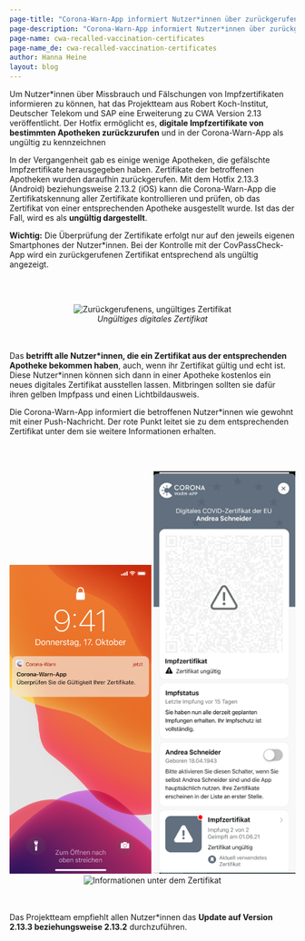 ```yaml
---
page-title: "Corona-Warn-App informiert Nutzer*innen über zurückgerufene Impfzertifikate"
page-description: "Corona-Warn-App informiert Nutzer*innen über zurückgerufene Impfzertifikate"
page-name: cwa-recalled-vaccination-certificates
page-name_de: cwa-recalled-vaccination-certificates
author: Hanna Heine
layout: blog
---
```


Um Nutzer*innen über Missbrauch und Fälschungen von Impfzertifikaten informieren zu können, hat das Projektteam aus Robert Koch-Institut, Deutscher Telekom und SAP eine Erweiterung zu CWA Version 2.13 veröffentlicht. Der Hotfix ermöglicht es, **digitale Impfzertifikate von bestimmten Apotheken zurückzurufen** und in der Corona-Warn-App als ungültig zu kennzeichnen

<!-- overview -->

In der Vergangenheit gab es einige wenige Apotheken, die gefälschte Impfzertifikate herausgegeben haben. Zertifikate der betroffenen Apotheken wurden daraufhin zurückgerufen. Mit dem Hotfix 2.13.3 (Android) beziehungsweise 2.13.2 (iOS) kann die Corona-Warn-App die Zertifikatskennung aller Zertifikate kontrollieren und prüfen, ob das Zertifikat von einer entsprechenden Apotheke ausgestellt wurde. Ist das der Fall, wird es als **ungültig dargestellt**.

**Wichtig:** Die Überprüfung der Zertifikate erfolgt nur auf den jeweils eigenen Smartphones der Nutzer*innen. Bei der Kontrolle mit der CovPassCheck-App wird ein zurückgerufenen Zertifikat entsprechend als ungültig angezeigt. 


<br></br>
<center> 
<img src="./zertifikat-ungültig(1).png" title="Zurückgerufenens, ungültiges Zertifikat" style="align: center" width=250> 
<figcaption aria-hidden="true"><em>Ungültiges digitales Zertifikat</em></figcaption>
</center>
<br></br>

Das **betrifft alle Nutzer\*innen, die ein Zertifikat aus der entsprechenden Apotheke bekommen haben**, auch, wenn ihr Zertifikat gültig und echt ist. Diese Nutzer\*innen können sich dann in einer Apotheke kostenlos ein neues digitales Zertifikat ausstellen lassen. Mitbringen sollten sie dafür ihren gelben Impfpass und einen Lichtbildausweis.

Die Corona-Warn-App informiert die betroffenen Nutzer\*innen wie gewohnt mit einer Push-Nachricht. Der rote Punkt leitet sie zu dem entsprechenden Zertifikat unter dem sie weitere Informationen erhalten. 



<br></br>
<center> 
<img src="./push-nachricht.png" title="Pushnachricht der Corona-Warn-App" style="align: center" width=250> 
<img src="./roter-punkt-impfzertifikat.png" title="Zertifikatsbereich in der Corona-Warn-App" style="align: center" width=250>
<img src="./zertifikat-ungültig(2).png" title="Informationen unter dem Zertifikat" style="align: center" width=250>
<figcaption aria-hidden="true"><em></em></figcaption>
</center>
<br></br>

Das Projektteam empfiehlt allen Nutzer\*innen das **Update auf Version 2.13.3 beziehungsweise 2.13.2** durchzuführen. 